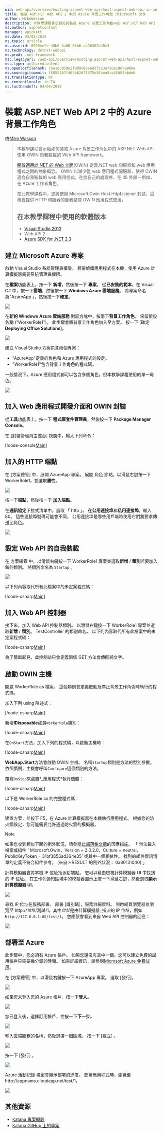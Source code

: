 ```yaml
---
uid: web-api/overview/hosting-aspnet-web-api/host-aspnet-web-api-in-an-azure-worker-role
title: 裝載 ASP.NET Web API 2 中的 Azure 背景工作角色 |Microsoft 文件
author: MikeWasson
description: 本教學課程會示範如何裝載 Azure 背景工作角色中的 ASP.NET Web API 使用 OWIN 自我裝載的 Web API framework。 開啟 Web 介面的.NET (OWIN) de...
ms.author: aspnetcontent
manager: wpickett
ms.date: 04/02/2014
ms.topic: article
ms.assetid: 6980ee2e-d6b0-4a08-8fb6-ab96362dd0e3
ms.technology: dotnet-webapi
ms.prod: .net-framework
msc.legacyurl: /web-api/overview/hosting-aspnet-web-api/host-aspnet-web-api-in-an-azure-worker-role
msc.type: authoredcontent
ms.openlocfilehash: 7ba1dc850e2f9d9c88e6ddf263a796e1867a98be
ms.sourcegitcommit: f8852267f463b62d7f975e56bea9aa3f68fbbdeb
ms.translationtype: MT
ms.contentlocale: zh-TW
ms.lasthandoff: 04/06/2018
---
```

<a name="host-aspnet-web-api-2-in-an-azure-worker-role"></a>裝載 ASP.NET Web API 2 中的 Azure 背景工作角色
====================
由[Mike Wasson](https://github.com/MikeWasson)

> 本教學課程會示範如何裝載 Azure 背景工作角色中的 ASP.NET Web API 使用 OWIN 自我裝載的 Web API framework。
> 
> [開啟適用於.NET 的 Web 介面](http://owin.org/)(OWIN) 定義.NET web 伺服器和 web 應用程式之間的抽象概念。 OWIN 以減少從 web 應用程式伺服器，使得 OWIN 適合自我裝載的 web 應用程式，在您自己的處理序，在 IIS 外部 – 例如，在 Azure 工作者角色。
> 
> 在此教學課程中，您將使用 Microsoft.Owin.Host.HttpListener 封裝，這樣會提供 HTTP 伺服器的自我裝載 OWIN 應用程式使用。
> 
> ## <a name="software-versions-used-in-the-tutorial"></a>在本教學課程中使用的軟體版本
> 
> 
> - [Visual Studio 2013](https://www.microsoft.com/visualstudio/eng/2013-downloads)
> - Web API 2
> - [Azure SDK for .NET 2.3](https://azure.microsoft.com/downloads/)


## <a name="create-a-microsoft-azure-project"></a>建立 Microsoft Azure 專案

啟動 Visual Studio 系統管理員權限。 若要偵錯應用程式在本機，使用 Azure 計算模擬器需要系統管理員權限。

在**檔案**功能表上，按一下 **新增**，然後按一下 **專案**。 從**已安裝的範本**，在 Visual C# 中，按一下**雲端**，然後按一下  **Windows Azure 雲端服務**。 將專案命名為"AzureApp 」，然後按一下**確定**。

[![](host-aspnet-web-api-in-an-azure-worker-role/_static/image2.png)](host-aspnet-web-api-in-an-azure-worker-role/_static/image1.png)

在**新的 Windows Azure 雲端服務** 對話方塊中，按兩下**背景工作角色**。 保留預設名稱 ("WorkerRole1")。 此步驟會將背景工作角色加入至方案。 按一下 [確定 **Deploying Office Solutions**]。

[![](host-aspnet-web-api-in-an-azure-worker-role/_static/image4.png)](host-aspnet-web-api-in-an-azure-worker-role/_static/image3.png)

建立 Visual Studio 方案包含兩個專案：

- &quot;AzureApp&quot;定義的角色和 Azure 應用程式的設定。
- &quot;WorkerRole1&quot;包含背景工作角色的程式碼。

一般情況下，Azure 應用程式都可以包含多個角色，但本教學課程使用的單一角色。

![](host-aspnet-web-api-in-an-azure-worker-role/_static/image5.png)

## <a name="add-the-web-api-and-owin-packages"></a>加入 Web 應用程式開發介面和 OWIN 封裝

從**工具**功能表上，按一下 **程式庫套件管理員**，然後按一下  **Package Manager Console**。

在 [封裝管理員主控台] 視窗中，輸入下列命令：

[!code-console[Main](host-aspnet-web-api-in-an-azure-worker-role/samples/sample1.cmd)]

## <a name="add-an-http-endpoint"></a>加入的 HTTP 端點

在 [方案總管] 中，展開 AzureApp 專案。 展開 角色 節點，以滑鼠右鍵按一下 WorkerRole1，並選取**屬性**。

![](host-aspnet-web-api-in-an-azure-worker-role/_static/image6.png)

按一下**端點**，然後按一下 **加入端點**。

在**通訊協定**下拉式清單中，選取 「 http 」。 在**公用連接埠**和**私用連接埠**，輸入 80。 這些連接埠號碼可能會不同。 公用連接埠是哪些用戶端時使用它們將要求傳送至角色。

[![](host-aspnet-web-api-in-an-azure-worker-role/_static/image8.png)](host-aspnet-web-api-in-an-azure-worker-role/_static/image7.png)

## <a name="configure-web-api-for-self-host"></a>設定 Web API 的自我裝載

在 方案總管 中，以滑鼠右鍵按一下 WorkerRole1 專案並選取**新增** / **類別**若要加入新的類別。 將類別命名為 `Startup` 。

![](host-aspnet-web-api-in-an-azure-worker-role/_static/image9.png)

以下列內容取代所有此檔案中的未定案程式碼：

[!code-csharp[Main](host-aspnet-web-api-in-an-azure-worker-role/samples/sample2.cs)]

## <a name="add-a-web-api-controller"></a>加入 Web API 控制器

接下來，加入 Web API 控制器類別。 以滑鼠右鍵按一下 WorkerRole1 專案並選取**新增** / **類別**。 TestController 的類別命名。 以下列內容取代所有此檔案中的未定案程式碼：

[!code-csharp[Main](host-aspnet-web-api-in-an-azure-worker-role/samples/sample3.cs)]

為了簡單起見，此控制站只會定義兩個 GET 方法會傳回純文字。

## <a name="start-the-owin-host"></a>啟動 OWIN 主機

開啟 WorkerRole.cs 檔案。 這個類別會定義啟動及停止背景工作角色時執行的程式碼。

加入下列 using 陳述式：

[!code-csharp[Main](host-aspnet-web-api-in-an-azure-worker-role/samples/sample4.cs)]

新增**IDisposable**成員`WorkerRole`類別：

[!code-csharp[Main](host-aspnet-web-api-in-an-azure-worker-role/samples/sample5.cs)]

在`OnStart`方法，加入下列的程式碼，以啟動主機時：

[!code-csharp[Main](host-aspnet-web-api-in-an-azure-worker-role/samples/sample6.cs?highlight=5)]

**WebApp.Start**方法會啟動 OWIN 主機。 名稱`Startup`類別是方法的型別參數。 依照慣例，主機會呼叫`Configure`這個類別的方法。

覆寫`OnStop`來處置*\_應用程式*執行個體：

[!code-csharp[Main](host-aspnet-web-api-in-an-azure-worker-role/samples/sample7.cs)]

以下是 WorkerRole.cs 的完整程式碼：

[!code-csharp[Main](host-aspnet-web-api-in-an-azure-worker-role/samples/sample8.cs)]

建置方案，並按下 F5，在 Azure 計算模擬器在本機執行應用程式。 根據您的防火牆設定，您可能需要允許通過防火牆的模擬器。

> [!NOTE]
> 如果您收到類似下面的例外狀況，請參閱[此部落格文章](https://blogs.msdn.com/b/praburaj/archive/2013/11/20/fileloadexception-on-microsoft-owin-when-running-on-worker-role.aspx)的因應措施。 「 無法載入檔案或組件 ' Microsoft.Owin，Version = 2.0.2.0，Culture = neutral，PublicKeyToken = 31bf3856ad364e35' 或其中一個相依性。 找到的組件資訊清單的定義不符合組件參考。 (來自 HRESULT 的例外狀況： 0x80131040) 」


計算模擬器會將本機 IP 位址指派給端點。 您可以藉由檢視計算模擬器 UI 中找到的 IP 位址。 在工作列通知區域中的模擬器圖示上按一下滑鼠右鍵，然後選取**顯示計算模擬器 UI**。

[![](host-aspnet-web-api-in-an-azure-worker-role/_static/image11.png)](host-aspnet-web-api-in-an-azure-worker-role/_static/image10.png)

尋找 IP 位址在服務部署、 部署 [識別碼]，服務詳細資料。 開啟網頁瀏覽器並瀏覽至 http://<em>位址</em>/測試/1，其中<em>位址</em>是由計算模擬器; 指派的 IP 位址，例如`http://127.0.0.1:80/test/1`。 您應該會看到來自 Web API 控制器的回應：

![](host-aspnet-web-api-in-an-azure-worker-role/_static/image12.png)

## <a name="deploy-to-azure"></a>部署至 Azure

此步驟中，您必須有 Azure 帳戶。 如果您還沒有其中一個，您可以建立免費的試用帳戶只需要幾分鐘的時間。 如需詳細資訊，請參閱[Microsoft Azure 免費試用](https://azure.microsoft.com/pricing/free-trial/?WT.mc_id=A261C142F)。

在 [方案總管] 中，以滑鼠右鍵按一下 AzureApp 專案。 選取 [發行]。

![](host-aspnet-web-api-in-an-azure-worker-role/_static/image13.png)

如果您未登入您的 Azure 帳戶，按一下**登入**。

[![](host-aspnet-web-api-in-an-azure-worker-role/_static/image15.png)](host-aspnet-web-api-in-an-azure-worker-role/_static/image14.png)

您已登入後，選擇訂用帳戶，並按一下**下一步**。

[![](host-aspnet-web-api-in-an-azure-worker-role/_static/image17.png)](host-aspnet-web-api-in-an-azure-worker-role/_static/image16.png)

輸入雲端服務的名稱，然後選擇一個區域。 按一下 [建立] 。

![](host-aspnet-web-api-in-an-azure-worker-role/_static/image18.png)

按一下 [發行] 。

[![](host-aspnet-web-api-in-an-azure-worker-role/_static/image20.png)](host-aspnet-web-api-in-an-azure-worker-role/_static/image19.png)

Azure 活動記錄 視窗會顯示部署的進度。 部署應用程式時，瀏覽至http://appname.cloudapp.net/test/1。

![](host-aspnet-web-api-in-an-azure-worker-role/_static/image21.png)

## <a name="additional-resources"></a>其他資源

- [Katana 專案概觀](../../../aspnet/overview/owin-and-katana/an-overview-of-project-katana.md)
- [Katana GitHub 上的專案](https://github.com/aspnet/AspNetKatana)
